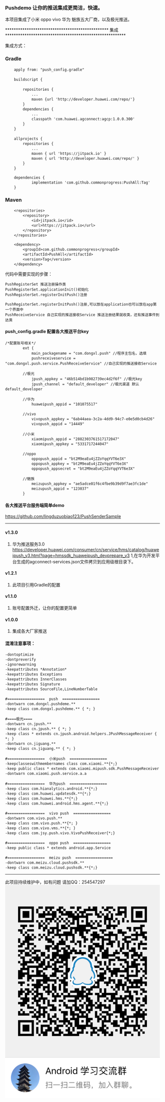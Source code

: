 ###  Pushdemo 让你的推送集成更简洁，快速。

本项目集成了小米 oppo vivo 华为 魅族五大厂商，以及极光推送。

************************************************ 集成 ********************************************************

集成方式：

### Gradle

```
    apply from: "push_config.gradle"
    
    buildscript {
    
        repositories {
            ...
            maven {url 'http://developer.huawei.com/repo/'}
        }
        dependencies {
            ...
            classpath 'com.huawei.agconnect:agcp:1.0.0.300'
        }
    }
    
 	allprojects {
		repositories {
			...
			maven { url 'https://jitpack.io' }
			maven { url 'http://developer.huawei.com/repo/' }
		}
	}

```

```
	dependencies {
	        implementation 'com.github.commonprogress:PushAll:Tag'
	}

```
### Maven

```
	<repositories>
		<repository>
		    <id>jitpack.io</id>
		    <url>https://jitpack.io</url>
		</repository>
	</repositories>

```

```
	<dependency>
	    <groupId>com.github.commonprogress</groupId>
	    <artifactId>PushAll</artifactId>
	    <version>Tag</version>
	</dependency>

```

代码中需要实现的步骤：

```
PushRegisterSet 推送注册操作类
PushRegisterSet.applicationInit()初始化
PushRegisterSet.registerInitPush()注册

```

```
PushRegisterSet.registerInitPush()注册,可以放在application也可以放在app第一个界面中
PushReceiveService 自己实现的推送接收Service 推送注册结果就收类，还有推送事件到达类
```

#### push_config.gradle 配置各大推送平台key
```
/*配置账号相关*/
        ext {
            main_packagename = "com.dongxl.push" //程序主包名，选填
            pushreceiveservice = "com.dongxl.push.service.PushReceiveService" //自己实现的推送接收Service 
            
        //极光
            jpush_appkey = "46b514bd1b982739ec4d2f6f" //极光key 
            jpush_channel = "default_developer" //极光渠道 默认default_developer
        
        //华为
            huaweipush_appid = "101075517"
        
        //vivo
            vivopush_appkey = "6ab44aea-3c2a-4dd9-94c7-e0e5d0cb4d26"
            vivopush_appid = "14449"
        
        //小米
            xiaomipush_appid = "2882303761517172047"
            xiaomipush_appkey = "5331717244047"
        
        //oppo
            oppopush_appid = "bt2M9eaEu4jZZoYqqYVT6e3X"
            oppopush_appkey = "bt2M9eaEu4jZZoYqqYVT6e3X"
            oppopush_appsecret = "bt2M9eaEu4jZZoYqqYVT6e3X"
        
        //魅族
            meizupush_appkey = "ae5adce01f6c4fbe9b39d9f7ae3fc1de"
            meizupush_appid = "123037"
        }

```

#### 各大推送平台服务端简单demo
https://github.com/lingduzuobiao123/PushSenderSample 

********************************************************************************************************
#### v1.3.0

1. 华为推送服务3.0
   https://developer.huawei.com/consumer/cn/service/hms/catalog/huaweipush_v3.html?page=hmssdk_huaweipush_devprepare_v3
   1,在华为开发平台生成的agconnect-services.json文件拷贝到应用级根目录下。

#### v1.2.1

1. 此项目引用Gradle的配置

#### v1.1.0

1. 账号配置外迁，让你的配置更简单

#### v1.0.0

1. 集成各大厂家推送


#### 混淆注意事项：

```
-dontoptimize
-dontpreverify
-ignorewarning
-keepattributes *Annotation*
-keepattributes Exceptions
-keepattributes InnerClasses
-keepattributes Signature
-keepattributes SourceFile,LineNumberTable

#=================  push  =================
-dontwarn com.dongxl.pushdeme.**
-keep class com.dongxl.pushdeme.** { *; }

#====极光====
-dontwarn cn.jpush.**
-keep class cn.jpush.** { *; }
-keep class * extends cn.jpush.android.helpers.JPushMessageReceiver { *; }
-dontwarn cn.jiguang.**
-keep class cn.jiguang.** { *; }

#=================  小米push  =================
-keepclasseswithmembernames class com.xiaomi.**{*;}
-keep public class * extends com.xiaomi.mipush.sdk.PushMessageReceiver
-dontwarn com.xiaomi.push.service.a.a

#=================  华为push  =================
-keep class com.hianalytics.android.**{*;}
-keep class com.huawei.updatesdk.**{*;}
-keep class com.huawei.hms.**{*;}
-keep class com.huawei.android.hms.agent.**{*;}

#=================  vivo push  =================
-dontwarn com.vivo.push.**
-keep class com.vivo.push.**{*; }
-keep class com.vivo.vms.**{*; }
-keep class com.jsy.push.vivo.VivoPushReceiver{*;}

#=================  oppo push  =================
-keep public class * extends android.app.Service

#=================  meizu push  =================
-dontwarn com.meizu.cloud.pushsdk.**
-keep class com.meizu.cloud.pushsdk.**{*;}

```

********************************************************************************************************

此项目持续维护中，如有问题 请加QQ：254547297
![效果图1](img/C80925D365ADDABBC60EF71DE1C5B152.jpg)
